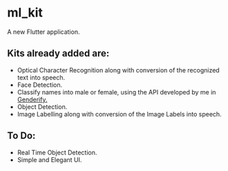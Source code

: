 # ml_kit

A new Flutter application.

## Kits already added are:
* Optical Character Recognition along with conversion of the recognized text into speech.
* Face Detection.
* Classify names into male or female, using the API developed by me in <a href="https://github.com/mayanktolani19/Genderify.git">Genderify.</a>
* Object Detection.
* Image Labelling along with conversion of the Image Labels into speech.

## To Do:
* Real Time Object Detection.
* Simple and Elegant UI.

